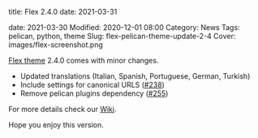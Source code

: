 title: Flex 2.4.0
date: 2021-03-31

date: 2021-03-30
Modified: 2020-12-01 08:00
Category: News
Tags: pelican, python, theme
Slug: flex-pelican-theme-update-2-4
Cover: images/flex-screenshot.png

[Flex theme](https://github.com/alexandrevicenzi/Flex) 2.4.0 comes with minor changes.

- Updated translations (Italian, Spanish, Portuguese, German, Turkish)
- Include settings for canonical URLS ([#238](https://github.com/alexandrevicenzi/Flex/issues/238))
- Remove pelican plugins dependency ([#255](https://github.com/alexandrevicenzi/Flex/issues/255))

For more details check our [Wiki](https://github.com/alexandrevicenzi/Flex/wiki).

Hope you enjoy this version.
